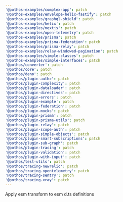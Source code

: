 ```yaml
---
'@pothos-examples/complex-app': patch
'@pothos-examples/envelope-helix-fastify': patch
'@pothos-examples/graphql-shield': patch
'@pothos-examples/helix': patch
'@pothos-examples/nextjs': patch
'@pothos-examples/open-telemetry': patch
'@pothos-examples/prisma': patch
'@pothos-examples/prisma-federation': patch
'@pothos-examples/prisma-relay': patch
'@pothos-examples/relay-windowed-pagination': patch
'@pothos-examples/simple-classes': patch
'@pothos-examples/simple-interfaces': patch
'@pothos/converter': patch
'@pothos/core': patch
'@pothos/deno': patch
'@pothos/plugin-authz': patch
'@pothos/plugin-complexity': patch
'@pothos/plugin-dataloader': patch
'@pothos/plugin-directives': patch
'@pothos/plugin-errors': patch
'@pothos/plugin-example': patch
'@pothos/plugin-federation': patch
'@pothos/plugin-mocks': patch
'@pothos/plugin-prisma': patch
'@pothos/plugin-prisma-utils': patch
'@pothos/plugin-relay': patch
'@pothos/plugin-scope-auth': patch
'@pothos/plugin-simple-objects': patch
'@pothos/plugin-smart-subscriptions': patch
'@pothos/plugin-sub-graph': patch
'@pothos/plugin-tracing': patch
'@pothos/plugin-validation': patch
'@pothos/plugin-with-input': patch
'@pothos/test-utils': patch
'@pothos/tracing-newrelic': patch
'@pothos/tracing-opentelemetry': patch
'@pothos/tracing-sentry': patch
'@pothos/tracing-xray': patch
---
```


Apply esm transform to esm d.ts definitions
